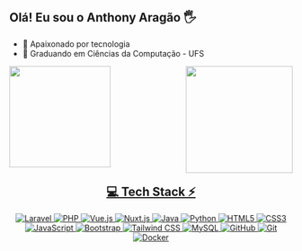 ## Olá! Eu sou o Anthony Aragão 🖐️

- 🔭 Apaixonado por tecnologia
- 🌱 Graduando em Ciências da Computação - UFS

<img align="right" alt=""  height="190px" src="./img/study.gif">
<div>
  <a href="https://github.com/AnthonyAragao">
  <img height="180em" src="https://github-readme-stats.vercel.app/api/top-langs/?username=AnthonyAragao&layout=compact&langs_count=16&theme=dracula"/>
</div>
    
<!-- Tech Stack -->
<div align="center">
  
## 💻 Tech Stack ⚡
![Laravel](https://img.shields.io/badge/laravel-%23FF2D20.svg?style=for-the-badge&logo=laravel&logoColor=white) ![PHP](https://img.shields.io/badge/php-%23777BB4.svg?style=for-the-badge&logo=php&logoColor=white) ![Vue.js](https://img.shields.io/badge/vue.js-%2335495E.svg?style=for-the-badge&logo=vue.js&logoColor=%234FC08D) ![Nuxt.js](https://img.shields.io/badge/nuxt.js-%2300C58E.svg?style=for-the-badge&logo=nuxt.js&logoColor=white) ![Java](https://img.shields.io/badge/java-%23ED8B00.svg?style=for-the-badge&logo=openjdk&logoColor=white) ![Python](https://img.shields.io/badge/python-%233776AB.svg?style=for-the-badge&logo=python&logoColor=%23FFD43B) ![HTML5](https://img.shields.io/badge/html5-%23E34F26.svg?style=for-the-badge&logo=html5&logoColor=white) ![CSS3](https://img.shields.io/badge/css3-%231572B6.svg?style=for-the-badge&logo=css3&logoColor=white) ![JavaScript](https://img.shields.io/badge/javascript-%23F7DF1E.svg?style=for-the-badge&logo=javascript&logoColor=black) ![Bootstrap](https://img.shields.io/badge/bootstrap-%23563D7C.svg?style=for-the-badge&logo=bootstrap&logoColor=white) ![Tailwind CSS](https://img.shields.io/badge/tailwindcss-%2306B6D4.svg?style=for-the-badge&logo=tailwindcss&logoColor=white) ![MySQL](https://img.shields.io/badge/mysql-%234479A1.svg?style=for-the-badge&logo=mysql&logoColor=white) ![GitHub](https://img.shields.io/badge/github-%23121011.svg?style=for-the-badge&logo=github&logoColor=white) ![Git](https://img.shields.io/badge/git-%23F05033.svg?style=for-the-badge&logo=git&logoColor=white) ![Docker](https://img.shields.io/badge/docker-%232496ED.svg?style=for-the-badge&logo=docker&logoColor=white)
</div>
